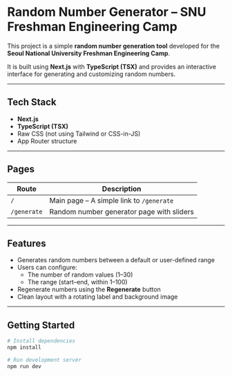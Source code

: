 # Random Number Generator – SNU Freshman Engineering Camp

This project is a simple **random number generation tool** developed for the **Seoul National University Freshman Engineering Camp**.

It is built using **Next.js** with **TypeScript (TSX)** and provides an interactive interface for generating and customizing random numbers.

---

## Tech Stack

- **Next.js**
- **TypeScript (TSX)**
- Raw CSS (not using Tailwind or CSS-in-JS)
- App Router structure

---

## Pages

| Route         | Description                                 |
|---------------|---------------------------------------------|
| `/`           | Main page – A simple link to `/generate`    |
| `/generate`   | Random number generator page with sliders   |

---

## Features

- Generates random numbers between a default or user-defined range
- Users can configure:
  - The number of random values (1–30)
  - The range (start–end, within 1–100)
- Regenerate numbers using the **Regenerate** button
- Clean layout with a rotating label and background image

---

## Getting Started

```bash
# Install dependencies
npm install

# Run development server
npm run dev